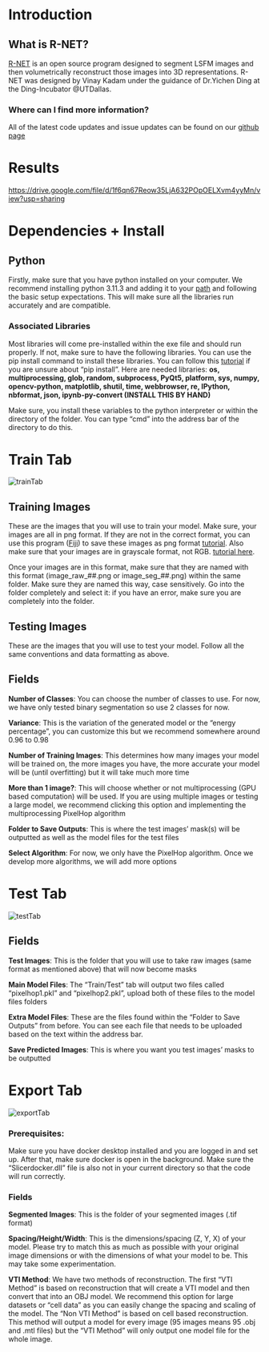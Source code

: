 # Introduction
## What is R-NET?
[R-NET](https://drive.google.com/file/d/11LwXUnXKbCn8VSTV6v6DrAAxvTXvq2IE/view?usp=sharing) is an open source program designed to segment LSFM images and then volumetrically reconstruct those images into 3D representations. R-NET was designed by Vinay Kadam under the guidance of Dr.Yichen Ding at the Ding-Incubator @UTDallas. 

### Where can I find more information?
All of the latest code updates and issue updates can be found on our [github page](https://www.github.com/orgs/D-Incubator/repositories)

# Results
https://drive.google.com/file/d/1f6qn67Reow35LjA632POpOELXvm4yyMn/view?usp=sharing


# Dependencies + Install
## Python
Firstly, make sure that you have python installed on your computer. We recommend installing python 3.11.3 and adding it to your [path](https://www.machinelearningplus.com/python/add-python-to-path-how-to-add-python-to-the-path-environment-variable-in-windows/) and following the basic setup expectations. This will make sure all the libraries run accurately and are compatible. 

### Associated Libraries 
Most libraries will come pre-installed within the exe file and should run properly. If not, make sure to have the following libraries. You can use the pip install command to install these libraries. You can follow this [tutorial](https://packaging.python.org/en/latest/tutorials/installing-packages/) if you are unsure about “pip install”. 
Here are needed libraries: **os, multiprocessing, glob, random, subprocess, PyQt5, platform, sys, numpy, opencv-python, matplotlib, shutil, time, webbrowser, re, IPython, nbformat, json, ipynb-py-convert (INSTALL THIS BY HAND)**

Make sure, you install these variables to the python interpreter or within the directory of the folder. You can type “cmd” into the address bar of the directory to do this. 

# Train Tab
![trainTab](https://drive.google.com/uc?export=view&id=119LspquAOys2FMjHfuuUWai9p89NBZt1)
## Training Images
These are the images that you will use to train your model. Make sure, your images are all in png format. If they are not in the correct format, you can use this program ([Fiji]("https://imagej.net/software/fiji/downloads")) to save these images as png format [tutorial](https://www.youtube.com/watch?v=6OlIAsoUdj0). Also make sure that your images are in grayscale format, not RGB. [tutorial here](https://www.linkedin.com/advice/0/what-benefits-converting-image-grayscale-imagej-skills-imagej). 

Once your images are in this format, make sure that they are named with this format (image_raw_##.png or image_seg_##.png) within the same folder. Make sure they are named this way, case sensitively. Go into the folder completely and select it: if you have an error, make sure you are completely into the folder.
## Testing Images
These are the images that you will use to test your model. Follow all the same conventions and data formatting as above. 
## Fields 
**Number of Classes**: You can choose the number of classes to use. For now, we have only tested binary segmentation so use 2 classes for now. 

**Variance**: This is the variation of the generated model or the “energy percentage”, you can customize this but we recommend somewhere around 0.96 to 0.98

**Number of Training Images**: This determines how many images your model will be trained on, the more images you have, the more accurate your model will be (until overfitting) but it will take much more time

**More than 1 image?**: This will choose whether or not multiprocessing (GPU based computation) will be used. If you are using multiple images or testing a large model, we recommend clicking this option and implementing the multiprocessing PixelHop algorithm 

**Folder to Save Outputs**: This is where the test images’ mask(s) will be outputted as well as the model files for the test files

**Select Algorithm**: For now, we only have the PixelHop algorithm. Once we develop more algorithms, we will add more options 

# Test Tab
![testTab](https://drive.google.com/uc?export=view&id=1yG60d0BITpk5J7Si5ednVVWVJt3Dg0PL)
## Fields 

**Test Images**: This is the folder that you will use to take raw images (same format as mentioned above) that will now become masks

**Main Model Files**: The “Train/Test” tab will output two files called “pixelhop1.pkl” and “pixelhop2.pkl”, upload both of these files to the model files folders 

**Extra Model Files**: These are the files found within the “Folder to Save Outputs” from before. You can see each file that needs to be uploaded based on the text within the address bar. 

**Save Predicted Images**: This is where you want you test images’ masks to be outputted  

# Export Tab
![exportTab](https://drive.google.com/uc?export=view&id=1wIrNXDZlnRxarn0Em2Oo3eoXCRI7DJoR)
### Prerequisites:
Make sure you have docker desktop installed and you are logged in and set up. After that, make sure docker is open in the background. Make sure the “Slicerdocker.dll” file is also not in your current directory so that the code will run correctly. 

### Fields 
**Segmented Images**: This is the folder of your segmented images (.tif format)

**Spacing/Height/Width**: This is the dimensions/spacing (Z, Y, X) of your model. Please try to match this as much as possible with your original image dimensions or with the dimensions of what your model to be. This may take some experimentation. 

**VTI Method**: We have two methods of reconstruction. The first “VTI Method” is based on reconstruction that will create a VTI model and then convert that into an OBJ model. We recommend this option for large datasets or “cell data” as you can easily change the spacing and scaling of the model. The “Non VTI Method” is based on cell based reconstruction. This method will output a model for every image (95 images means 95 .obj and .mtl files) but the “VTI Method” will only output one model file for the whole image.
